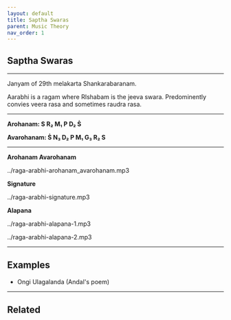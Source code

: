 ```yaml
---
layout: default
title: Saptha Swaras
parent: Music Theory
nav_order: 1
---
```


## Saptha Swaras

---

Janyam of 29th melakarta Shankarabaranam.

Aarabhi is a ragam where RIshabam is the jeeva swara. Predominently convies veera rasa and sometimes raudra rasa.

---

**Arohanam:     S  R₂  M₁  P  D₂  Ṡ**

**Avarohanam:   Ṡ  N₃  D₂  P  M₁  G₃  R₂  S**

---

**Arohanam Avarohanam**

../raga-arabhi-arohanam_avarohanam.mp3

**Signature**

../raga-arabhi-signature.mp3

**Alapana**

../raga-arabhi-alapana-1.mp3

../raga-arabhi-alapana-2.mp3

---

## Examples

- Ongi Ulagalanda (Andal's poem)

---

## Related


